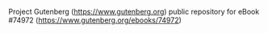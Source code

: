 Project Gutenberg (https://www.gutenberg.org) public repository for
eBook #74972 (https://www.gutenberg.org/ebooks/74972)
